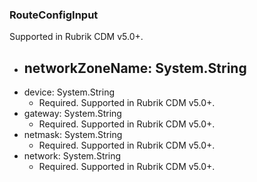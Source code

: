 ### RouteConfigInput
Supported in Rubrik CDM v5.0+.

- networkZoneName: System.String
  - 
- device: System.String
  - Required. Supported in Rubrik CDM v5.0+.
- gateway: System.String
  - Required. Supported in Rubrik CDM v5.0+.
- netmask: System.String
  - Required. Supported in Rubrik CDM v5.0+.
- network: System.String
  - Required. Supported in Rubrik CDM v5.0+.
